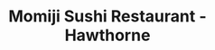 ---
layout: place
title: Momiji Sushi Restaurant - Hawthorne
permalink: /oregon/salem/momiji-sushi-restaurant-hawthorne.html
stateAbbr: OR
stateName: Oregon
cityName: Salem
seo:
  type: restaurant
  links: null
place_id: ChIJ6QG7dmv_v1QR1tYEg_Owvc8
photos:
  - name: >-
      places/ChIJ6QG7dmv_v1QR1tYEg_Owvc8/photos/AeeoHcIJsUODqBK3h1jfRJeoLBCCc6fPdwJc7X9jURfkgSBEUPofx7xzja_k6TsdhSYgyL4zQH046pfQLFqyF7WBlwtV2HPJy2aH54GncnXuV4qMIsc5Q3TkRo9k4SQVtaGWs-_u-lQ9ijBYMYFZScBbib_RgjGImj0tFOJZxes1Hx2o2jQ4vxeomGzZ-iJWG_XLT3W9hLt2S5Kt41XyrAKeH-Z_unpijpy37fK3RJmCoYnp7G-CgmdslP1C0NohTzyqiu8XG3mbAYxdkKytTRD3Y391GJT-U5-N-7NyIP4Esr7TJA
    widthPx: 1024
    heightPx: 576
    authorAttributions:
      - displayName: Momiji Sushi Restaurant - Hawthorne
        uri: https://maps.google.com/maps/contrib/103703848184746261186
        photoUri: >-
          https://lh3.googleusercontent.com/a-/ALV-UjVoq5BcOBHP4MhoghbehsBXbCzO-wwlVZH-l_CPz1YkA7kCMrs=s100-p-k-no-mo
    flagContentUri: >-
      https://www.google.com/local/imagery/report/?cb_client=maps_api_places.places_api&image_key=!1e10!2sAF1QipNsSLNOI7PLccdMbroEuV1XGA1JIcgExOmc2gZZ&hl=en-US
    googleMapsUri: >-
      https://www.google.com/maps/place//data=!3m4!1e2!3m2!1sAF1QipNsSLNOI7PLccdMbroEuV1XGA1JIcgExOmc2gZZ!2e10!4m2!3m1!1s0x54bfff6b76bb01e9:0xcfbdb0f38304d6d6
  - name: >-
      places/ChIJ6QG7dmv_v1QR1tYEg_Owvc8/photos/AeeoHcJSvP20qf-m6wJc7Osf69syOA08yLHuBKy4EyVkEKT_jkNwe7ODyztAHva6GBZgPxOTzvSmK89Hq-pjNdwY28yp7cfdPQQBFeVpYIwubhLtBvQ9rYLMEybQMDj23ZfHr_3YZ_2SxJt5XrSnsTM5ukCPDcojZi4MJ_dzlRqdQwLC7s5MBX3hEtI0HSHmPxxJrETUkiI6LSfxnrZpcEK6f_8xtQBiKWVbB4GgFt-nWOcnOkawuGXmKPxgTK-v2eDbgBk4GEyvk0Duug3-tJjL8AXTUFcarCIi6li-BkimRmtbqA
    widthPx: 4800
    heightPx: 3200
    authorAttributions:
      - displayName: Momiji Sushi Restaurant - Hawthorne
        uri: https://maps.google.com/maps/contrib/103703848184746261186
        photoUri: >-
          https://lh3.googleusercontent.com/a-/ALV-UjVoq5BcOBHP4MhoghbehsBXbCzO-wwlVZH-l_CPz1YkA7kCMrs=s100-p-k-no-mo
    flagContentUri: >-
      https://www.google.com/local/imagery/report/?cb_client=maps_api_places.places_api&image_key=!1e10!2sAF1QipOSQfB8htjeiFYCE7rzrc1zf8MESzYL7ERDAPPk&hl=en-US
    googleMapsUri: >-
      https://www.google.com/maps/place//data=!3m4!1e2!3m2!1sAF1QipOSQfB8htjeiFYCE7rzrc1zf8MESzYL7ERDAPPk!2e10!4m2!3m1!1s0x54bfff6b76bb01e9:0xcfbdb0f38304d6d6
  - name: >-
      places/ChIJ6QG7dmv_v1QR1tYEg_Owvc8/photos/AeeoHcJi9kY7vyl098l3gGS-IKe79CDXJGRluxq2jFFj5v3wexmAeiMKzGqgkwc4yneH7mQwqgh0dg3Kw07SJZuBVtshy8h7Mf76XLyad4oi1zS-mgR2aZ3YuWWl7v06wz5PVhEdFk024HckX9xSqStC7pornYKnrl7onJlLOTT1FSHIIS8o7ltCDwkEoC4ADnnMA0ttU3UuaGCRPWf6TKbVjAuWragqCcgb6Zgm_KcTEuu4nTIYS4eAT4x3ppyho8HrE7-QyHfdT5-ix-2mvLv0wcZPDEt_2p3E4MveVyhCQFvigQ
    widthPx: 1024
    heightPx: 576
    authorAttributions:
      - displayName: Momiji Sushi Restaurant - Hawthorne
        uri: https://maps.google.com/maps/contrib/103703848184746261186
        photoUri: >-
          https://lh3.googleusercontent.com/a-/ALV-UjVoq5BcOBHP4MhoghbehsBXbCzO-wwlVZH-l_CPz1YkA7kCMrs=s100-p-k-no-mo
    flagContentUri: >-
      https://www.google.com/local/imagery/report/?cb_client=maps_api_places.places_api&image_key=!1e10!2sAF1QipPbaiJATUNufOKIuTfmZU_yH63n0YmPQ6uayR-Q&hl=en-US
    googleMapsUri: >-
      https://www.google.com/maps/place//data=!3m4!1e2!3m2!1sAF1QipPbaiJATUNufOKIuTfmZU_yH63n0YmPQ6uayR-Q!2e10!4m2!3m1!1s0x54bfff6b76bb01e9:0xcfbdb0f38304d6d6
  - name: >-
      places/ChIJ6QG7dmv_v1QR1tYEg_Owvc8/photos/AeeoHcLb2oEUEs2efP3cB3J2u-eo6F1qlHJSe1o8KBx7TQWH-cQYMCxiDwaHCkkNtuB4m28Adq8-GsEav0461LDjCDfxGl4r-yxiwlJoGDblfSHVr6SSjMc4iR3M6C1ygn-GLmPchRt1jLLFo9PIijkVVZnIsnOcL08VUguWR6XuW-mbK4ds5zLQwBw4MU2uUyqxfHMARCCA832PHFXEFyuumWaoD69Mn0V6NmKsQEtSNKIRIHdk9hoxPouYJyKTA0K4kClK4YkkSqLTdSBLB6Fr6wgjGF8LqLReHNm4b-YS4qNcJw
    widthPx: 800
    heightPx: 800
    authorAttributions:
      - displayName: Momiji Sushi Restaurant - Hawthorne
        uri: https://maps.google.com/maps/contrib/103703848184746261186
        photoUri: >-
          https://lh3.googleusercontent.com/a-/ALV-UjVoq5BcOBHP4MhoghbehsBXbCzO-wwlVZH-l_CPz1YkA7kCMrs=s100-p-k-no-mo
    flagContentUri: >-
      https://www.google.com/local/imagery/report/?cb_client=maps_api_places.places_api&image_key=!1e10!2sAF1QipNDL1iEku6o6jpnhiDj64s_J6UV1uqim9nEuVkV&hl=en-US
    googleMapsUri: >-
      https://www.google.com/maps/place//data=!3m4!1e2!3m2!1sAF1QipNDL1iEku6o6jpnhiDj64s_J6UV1uqim9nEuVkV!2e10!4m2!3m1!1s0x54bfff6b76bb01e9:0xcfbdb0f38304d6d6
  - name: >-
      places/ChIJ6QG7dmv_v1QR1tYEg_Owvc8/photos/AeeoHcKRBuKDnLGGvCIsDfLg57-65oWDd5a6ndy0ESLnhjz6rsyksBPqOPx--z23FFNXeJEiK-OvaUTBYNWt0a26p1z-K9DAvWkJIhkJ4Ysj9Rq23YvIqC9scOeDQFRGeC__xIsQso5nu3-gYyUJ-Q8uSNyU8D0Lnrn374SuIdvOyx0L3AJ2Gcm3w0MDK3z4sJz_YMukuKxH1Gsmf-jxcrJnSoCPhB229OLV3Q7cTvhdtxAg4vQfQtaWlCwUKlj_e24sCOx8JfgN3eB6n_Iq1Ml1a8RceI6GqimLgGctjmrSMYPMQg
    widthPx: 1000
    heightPx: 1000
    authorAttributions:
      - displayName: Momiji Sushi Restaurant - Hawthorne
        uri: https://maps.google.com/maps/contrib/103703848184746261186
        photoUri: >-
          https://lh3.googleusercontent.com/a-/ALV-UjVoq5BcOBHP4MhoghbehsBXbCzO-wwlVZH-l_CPz1YkA7kCMrs=s100-p-k-no-mo
    flagContentUri: >-
      https://www.google.com/local/imagery/report/?cb_client=maps_api_places.places_api&image_key=!1e10!2sAF1QipMvIJYMkhCdzNq213yIAWTJtUNkGrI-TcE_irrz&hl=en-US
    googleMapsUri: >-
      https://www.google.com/maps/place//data=!3m4!1e2!3m2!1sAF1QipMvIJYMkhCdzNq213yIAWTJtUNkGrI-TcE_irrz!2e10!4m2!3m1!1s0x54bfff6b76bb01e9:0xcfbdb0f38304d6d6
  - name: >-
      places/ChIJ6QG7dmv_v1QR1tYEg_Owvc8/photos/AeeoHcLh-oAmCotLy5wAi47yADGq_Wjm74DjCKwa4LLafpqZuf21dyI2crJUeNsL-9RwjKnSrx3RE3FKARlXfqxVkqu_5cgmrnYKAmLYJJ_JWU3mpIiSd34GAk37SXCvvzQNBMjp7EllBE1XneF-WzkEnBtd3FNNwWCbfGBYhV6BiomM1Jm7_nHNlEc2zoIWBL6su-N1QJ_fTjsaMYM06I9x2FfzZCRCOYx7-bq3m5p-o1INaeVbGie246Xmyqu9tF-5813CpgjvaX36UdE9anEJ_gNaPoflAz8qcian3BTrIH_ZQw
    widthPx: 1024
    heightPx: 576
    authorAttributions:
      - displayName: Momiji Sushi Restaurant - Hawthorne
        uri: https://maps.google.com/maps/contrib/103703848184746261186
        photoUri: >-
          https://lh3.googleusercontent.com/a-/ALV-UjVoq5BcOBHP4MhoghbehsBXbCzO-wwlVZH-l_CPz1YkA7kCMrs=s100-p-k-no-mo
    flagContentUri: >-
      https://www.google.com/local/imagery/report/?cb_client=maps_api_places.places_api&image_key=!1e10!2sAF1QipN5pPjmt9jEEXxissjnRlnbRAoXuGuWZ4zeyHeH&hl=en-US
    googleMapsUri: >-
      https://www.google.com/maps/place//data=!3m4!1e2!3m2!1sAF1QipN5pPjmt9jEEXxissjnRlnbRAoXuGuWZ4zeyHeH!2e10!4m2!3m1!1s0x54bfff6b76bb01e9:0xcfbdb0f38304d6d6
  - name: >-
      places/ChIJ6QG7dmv_v1QR1tYEg_Owvc8/photos/AeeoHcL237xWyv6sMnTg_WdMqrIIa8x6cwB10qHEx57fspUG766s9k7QiUIuv5jprnwlMHBMl4bqUB0NZ7FMyyexzlS4w037hh-iAJtimURkcbuZKBlBzCclAbPudC1zYoLprDcdjo0KPUTgftmxKc9Jf1IGpA-Pnn--Y0qFml6xiWlyNnvtgqmzsdDTIvtYv-gYqPjcOLu3ffeerJvw1PxEF-hDMKcgp4atg3dJiL5NBwsS08zJJpcCHWPSQQ0UHAzeydb8vfQTe1KpbJJP3sfesg7-_GWE6gf_0FaP2UazzU8rWQ
    widthPx: 1024
    heightPx: 576
    authorAttributions:
      - displayName: Momiji Sushi Restaurant - Hawthorne
        uri: https://maps.google.com/maps/contrib/103703848184746261186
        photoUri: >-
          https://lh3.googleusercontent.com/a-/ALV-UjVoq5BcOBHP4MhoghbehsBXbCzO-wwlVZH-l_CPz1YkA7kCMrs=s100-p-k-no-mo
    flagContentUri: >-
      https://www.google.com/local/imagery/report/?cb_client=maps_api_places.places_api&image_key=!1e10!2sAF1QipNpfRzKOlukzXBg4_6kWxEGqjjpDypQKzp_JV0S&hl=en-US
    googleMapsUri: >-
      https://www.google.com/maps/place//data=!3m4!1e2!3m2!1sAF1QipNpfRzKOlukzXBg4_6kWxEGqjjpDypQKzp_JV0S!2e10!4m2!3m1!1s0x54bfff6b76bb01e9:0xcfbdb0f38304d6d6
  - name: >-
      places/ChIJ6QG7dmv_v1QR1tYEg_Owvc8/photos/AeeoHcLrqEbKOjBUR0bLnIIVGpTsjNEG9FSoUMmW7_70e-Krbfcvubv0TyQHzLjEmL3mjhRJYheHB67_D8QRV0KwkTDMp-5I2n-JsAh6LePNepwntYKWAHCqU2AJhb7V09ocxaqY2nAUvLSzqx0zu6MKf-1c47krws7fOtBBXyd5qdPMQlUfYIfV1XKvW8uXvg8XkROcyVlk2uPz0WMkDXx6-vap3EHtZxsMiuhjehwI3k7iKTsJky1weos_-nEQ3sA1K40XdqFYonGQKmLaCSk1cGRrSUHax8BX3Mxr2ayS40EKPg
    widthPx: 2500
    heightPx: 1667
    authorAttributions:
      - displayName: Momiji Sushi Restaurant - Hawthorne
        uri: https://maps.google.com/maps/contrib/103703848184746261186
        photoUri: >-
          https://lh3.googleusercontent.com/a-/ALV-UjVoq5BcOBHP4MhoghbehsBXbCzO-wwlVZH-l_CPz1YkA7kCMrs=s100-p-k-no-mo
    flagContentUri: >-
      https://www.google.com/local/imagery/report/?cb_client=maps_api_places.places_api&image_key=!1e10!2sAF1QipNXk0CJRWUWN0viORdEU6NIvqEy0JnwqqIDQLLP&hl=en-US
    googleMapsUri: >-
      https://www.google.com/maps/place//data=!3m4!1e2!3m2!1sAF1QipNXk0CJRWUWN0viORdEU6NIvqEy0JnwqqIDQLLP!2e10!4m2!3m1!1s0x54bfff6b76bb01e9:0xcfbdb0f38304d6d6
  - name: >-
      places/ChIJ6QG7dmv_v1QR1tYEg_Owvc8/photos/AeeoHcIflgiVN_6IUbOSsnLRALs5anDpjHUkOLhpsj5RRsgknaIK1YrcTZZeEOuOzC6NCt_oKrp784dredu0XNkxTGXe9iYrkmTpLmYvZ9aYx5DFcxNz2NxGYCwaJd4bjlAUy5CawWuiaZv7_fq9KL-M2d7_BPhhjhB4CcYbT-sOBqNTLdwPlnpX50bU4tAIgNRb2wglTaAzpLM56TZJ6_q1X3xiViENC00zQQKHKTue-oMxS_mL4N6uHWsK9bbVyXZwWGEMiAhox35jAdRvJwdNufQoXkKXhDyaBU5bK0N5zOUJC5QJeSnm7inYl-xvs9BfYKmF8vANooBgy5HiIKf3yRl7oD1zNhyfMdQatB1zP6UCgfGR_-ZUi_KL6qS63x2-bhhutxZ9OlTNJeLo7JaPEH8tgxFiUaAYN67t-3StYDPhLg
    widthPx: 4000
    heightPx: 3000
    authorAttributions:
      - displayName: Serdar Seyhun
        uri: https://maps.google.com/maps/contrib/109661164638689328279
        photoUri: >-
          https://lh3.googleusercontent.com/a-/ALV-UjUyqUMpPqUoPr1TaFvFW-Reu9S3ZhqYgdvlotESxScwwGvdI4Ft=s100-p-k-no-mo
    flagContentUri: >-
      https://www.google.com/local/imagery/report/?cb_client=maps_api_places.places_api&image_key=!1e10!2sCIHM0ogKEICAgICbxMWWEg&hl=en-US
    googleMapsUri: >-
      https://www.google.com/maps/place//data=!3m4!1e2!3m2!1sCIHM0ogKEICAgICbxMWWEg!2e10!4m2!3m1!1s0x54bfff6b76bb01e9:0xcfbdb0f38304d6d6
  - name: >-
      places/ChIJ6QG7dmv_v1QR1tYEg_Owvc8/photos/AeeoHcKbw4oVqUX2sJ-KwrKpAm3fawZUyCXPyGiXsp1__Xr67z3SkmRIPjdRj7waGR19Fkw3tixYcWP2mNkyCK3O9Isclb4XjBcUGkz52sYVUgD27UC0S90hzIOPUUbUatikYwyk179cI7uyeLx4O49_QBdOb2WrfenNByRnirMLKIrhKaat9z0OBXvKppMaeVdVjm_VylcDRgD9vM7wJJgA455IZ8Y_WGVtUtP1Mjouc9SkO6cgJeYmY24x7ceQY83_0LDz1K7o7QTTVq3QDYdwpVz3vjgZvAQsMdr76giMqHXJfw
    widthPx: 1024
    heightPx: 576
    authorAttributions:
      - displayName: Momiji Sushi Restaurant - Hawthorne
        uri: https://maps.google.com/maps/contrib/103703848184746261186
        photoUri: >-
          https://lh3.googleusercontent.com/a-/ALV-UjVoq5BcOBHP4MhoghbehsBXbCzO-wwlVZH-l_CPz1YkA7kCMrs=s100-p-k-no-mo
    flagContentUri: >-
      https://www.google.com/local/imagery/report/?cb_client=maps_api_places.places_api&image_key=!1e10!2sAF1QipNrFdLpZqjRQ7BdkTRhDobBL3sEbxnlbhYwx_VS&hl=en-US
    googleMapsUri: >-
      https://www.google.com/maps/place//data=!3m4!1e2!3m2!1sAF1QipNrFdLpZqjRQ7BdkTRhDobBL3sEbxnlbhYwx_VS!2e10!4m2!3m1!1s0x54bfff6b76bb01e9:0xcfbdb0f38304d6d6
address: 200 Hawthorne Ave SE STE E-500, Salem, OR 97301, USA
street: 200 Hawthorne Ave SE STE E-500
city: Salem
state: OR
zip: '97301'
country: USA
neighborhood: Southeast Salem
latitude: '44.927157'
longitude: '-122.993034'
accessibility_options:
  wheelchairAccessibleParking: true
  wheelchairAccessibleEntrance: true
  wheelchairAccessibleRestroom: true
  wheelchairAccessibleSeating: true
business_status: OPERATIONAL
name: Momiji Sushi Restaurant - Hawthorne
google_maps_links:
  directionsUri: >-
    https://www.google.com/maps/dir//''/data=!4m7!4m6!1m1!4e2!1m2!1m1!1s0x54bfff6b76bb01e9:0xcfbdb0f38304d6d6!3e0
  placeUri: https://maps.google.com/?cid=14969315296371070678
  writeAReviewUri: >-
    https://www.google.com/maps/place//data=!4m3!3m2!1s0x54bfff6b76bb01e9:0xcfbdb0f38304d6d6!12e1
  reviewsUri: >-
    https://www.google.com/maps/place//data=!4m4!3m3!1s0x54bfff6b76bb01e9:0xcfbdb0f38304d6d6!9m1!1b1
  photosUri: >-
    https://www.google.com/maps/place//data=!4m3!3m2!1s0x54bfff6b76bb01e9:0xcfbdb0f38304d6d6!10e5
primary_type: Sushi Restaurant
opening_hours:
  regular: null
  current: null
secondary_opening_hours:
  regular:
    weekdayDescriptions: null
    type: null
  current:
    weekdayDescriptions: null
    type: null
phone: null
price_level: null
price_range: null
rating: null
rating_count: 0
website: null
description: >-
  Discover Momiji Sushi Restaurant in Salem, OR$$$Momiji Sushi Restaurant in
  Salem, OR, provides a welcoming spot for enjoying fresh Japanese cuisine in a
  casual setting. Nestled in a convenient business area, this sushi spot offers
  a variety of options like expertly prepared sushi rolls, sashimi, and
  satisfying bento boxes, making it a great choice for those seeking flavorful
  meals. With happy-hour specials adding extra value, it's an ideal destination
  for anyone looking to unwind over quality Japanese dishes. The restaurant
  emphasizes accessibility, featuring easy parking and welcoming features that
  enhance the overall dining experience. Whether you're exploring local sushi
  restaurants or craving authentic flavors nearby, this location stands out for
  its approachable vibe and thoughtful menu selections.
generative_summary: >-
  Discover Momiji Sushi Restaurant in Salem, OR$$$Momiji Sushi Restaurant in
  Salem, OR, provides a welcoming spot for enjoying fresh Japanese cuisine in a
  casual setting. Nestled in a convenient business area, this sushi spot offers
  a variety of options like expertly prepared sushi rolls, sashimi, and
  satisfying bento boxes, making it a great choice for those seeking flavorful
  meals. With happy-hour specials adding extra value, it's an ideal destination
  for anyone looking to unwind over quality Japanese dishes. The restaurant
  emphasizes accessibility, featuring easy parking and welcoming features that
  enhance the overall dining experience. Whether you're exploring local sushi
  restaurants or craving authentic flavors nearby, this location stands out for
  its approachable vibe and thoughtful menu selections.
generative_disclosure: Summarized by AI using the Grok-3-Mini model.
reviews: null
review_summary: >-
  What Customers Are Sharing$$$Visitors often rave about the fresh and delicious
  sushi offerings at this spot, with standout rolls that bring exciting flavors
  to the table and keep diners coming back for more. Many appreciate the
  friendly service and quick pace, which make for a smooth and enjoyable meal
  without any unnecessary waits. The clean environment and handy parking add to
  the convenience, especially for those popping in after a busy day. While some
  note that the space can feel a bit warm at times, it doesn't overshadow the
  overall positive vibes and tasty bites that make this place a solid pick. If
  you're hunting for top-rated sushi near you, this restaurant delivers a
  reliably good experience with options that cater to a range of tastes.
review_disclosure: Summarized by AI using the Grok-3-Mini model.
parking_options: null
payment_options: null
allow_dogs: null
curbside_pickup: null
delivery: null
dine_in: null
good_for_children: null
good_for_groups: null
good_for_sports: null
live_music: null
menu_for_children: null
outdoor_seating: null
reservable: null
restroom: null
serves_beer: null
serves_breakfast: null
serves_brunch: null
serves_cocktails: null
serves_coffee: null
serves_dinner: null
serves_dessert: null
serves_lunch: null
serves_vegetarian_food: null
serves_wine: null
takeout: null
update_category: pro
places_description: null

---